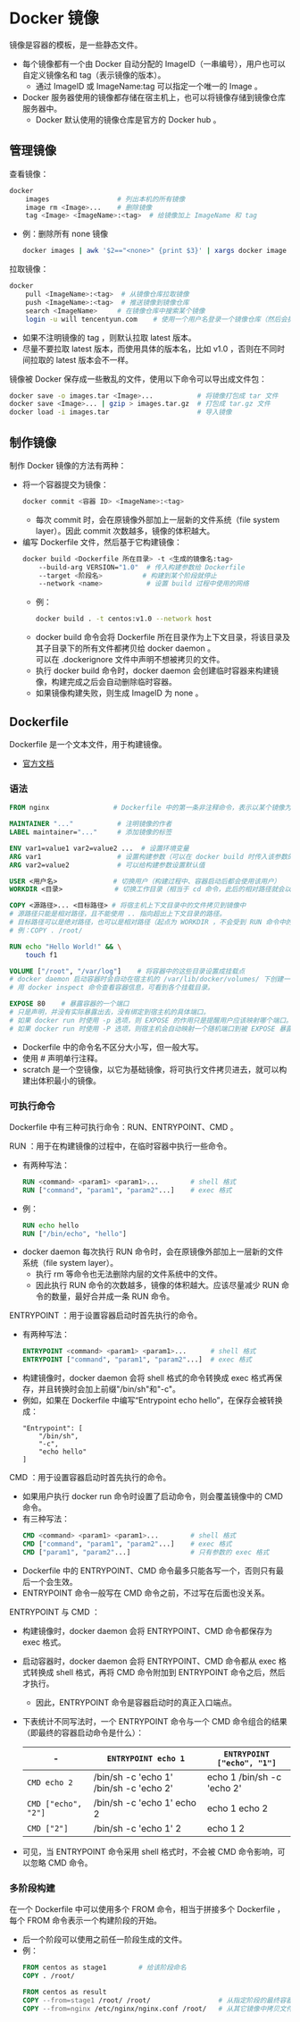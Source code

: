 # Docker 镜像

镜像是容器的模板，是一些静态文件。
- 每个镜像都有一个由 Docker 自动分配的 ImageID（一串编号），用户也可以自定义镜像名和 tag（表示镜像的版本）。
  - 通过 ImageID 或 ImageName:tag 可以指定一个唯一的 Image 。
- Docker 服务器使用的镜像都存储在宿主机上，也可以将镜像存储到镜像仓库服务器中。
  - Docker 默认使用的镜像仓库是官方的 Docker hub 。

## 管理镜像

查看镜像：
```sh
docker
    images                 # 列出本机的所有镜像
    image rm <Image>...    # 删除镜像
    tag <Image> <ImageName>:<tag>  # 给镜像加上 ImageName 和 tag
```
- 例：删除所有 none 镜像
    ```sh
    docker images | awk '$2=="<none>" {print $3}' | xargs docker image rm
    ```

拉取镜像：
```sh
docker
    pull <ImageName>:<tag>  # 从镜像仓库拉取镜像
    push <ImageName>:<tag>  # 推送镜像到镜像仓库
    search <ImageName>     # 在镜像仓库中搜索某个镜像
    login -u will tencentyun.com    # 使用一个用户名登录一个镜像仓库（然后会提示输入密码）
```
- 如果不注明镜像的 tag ，则默认拉取 latest 版本。
- 尽量不要拉取 latest 版本，而使用具体的版本名，比如 v1.0 ，否则在不同时间拉取的 latest 版本会不一样。

镜像被 Docker 保存成一些散乱的文件，使用以下命令可以导出成文件包：
```sh
docker save -o images.tar <Image>...           # 将镜像打包成 tar 文件
docker save <Image>... | gzip > images.tar.gz  # 打包成 tar.gz 文件
docker load -i images.tar                      # 导入镜像
```

## 制作镜像

制作 Docker 镜像的方法有两种：
- 将一个容器提交为镜像：
    ```sh
    docker commit <容器 ID> <ImageName>:<tag>
    ```
  - 每次 commit 时，会在原镜像外部加上一层新的文件系统（file system layer）。因此 commit 次数越多，镜像的体积越大。
- 编写 Dockerfile 文件，然后基于它构建镜像：
    ```sh
    docker build <Dockerfile 所在目录> -t <生成的镜像名:tag>
        --build-arg VERSION="1.0"  # 传入构建参数给 Dockerfile
        --target <阶段名>          # 构建到某个阶段就停止
        --network <name>           # 设置 build 过程中使用的网络
    ```
  - 例：
    ```sh
    docker build . -t centos:v1.0 --network host
    ```
  - docker build 命令会将 Dockerfile 所在目录作为上下文目录，将该目录及其子目录下的所有文件都拷贝给 docker daemon 。
    <br>可以在 .dockerignore 文件中声明不想被拷贝的文件。
  - 执行 docker build 命令时，docker daemon 会创建临时容器来构建镜像，构建完成之后会自动删除临时容器。
  - 如果镜像构建失败，则生成 ImageID 为 none 。

## Dockerfile

Dockerfile 是一个文本文件，用于构建镜像。
- [官方文档](https://docs.docker.com/v17.09/engine/reference/builder/#usage)

### 语法

```dockerfile
FROM nginx                # Dockerfile 中的第一条非注释命令，表示以某个镜像为基础开始构建

MAINTAINER "..."           # 注明镜像的作者
LABEL maintainer="..."     # 添加镜像的标签

ENV var1=value1 var2=value2 ...  # 设置环境变量
ARG var1                   # 设置构建参数（可以在 docker build 时传入该参数的值）
ARG var2=value2            # 可以给构建参数设置默认值

USER <用户名>              # 切换用户（构建过程中、容器启动后都会使用该用户）
WORKDIR <目录>             # 切换工作目录（相当于 cd 命令，此后的相对路径就会以它为起点）

COPY <源路径>... <目标路径> # 将宿主机上下文目录中的文件拷贝到镜像中
# 源路径只能是相对路径，且不能使用 .. 指向超出上下文目录的路径。
# 目标路径可以是绝对路径，也可以是相对路径（起点为 WORKDIR ，不会受到 RUN 命令中的 cd 命令的影响）
# 例：COPY . /root/

RUN echo "Hello World!" && \
    touch f1

VOLUME ["/root", "/var/log"]    # 将容器中的这些目录设置成挂载点
# docker daemon 启动容器时会自动在宿主机的 /var/lib/docker/volumes/ 下创建一个随机名字的目录，挂载到容器的挂载点。
# 用 docker inspect 命令查看容器信息，可看到各个挂载目录。

EXPOSE 80    # 暴露容器的一个端口
# 只是声明，并没有实际暴露出去，没有绑定到宿主机的具体端口。
# 如果 docker run 时使用 -p 选项，则 EXPOSE 的作用只是提醒用户应该映射哪个端口。
# 如果 docker run 时使用 -P 选项，则宿主机会自动映射一个随机端口到被 EXPOSE 暴露的端口。
```

- Dockerfile 中的命令名不区分大小写，但一般大写。
- 使用 # 声明单行注释。
- scratch 是一个空镜像，以它为基础镜像，将可执行文件拷贝进去，就可以构建出体积最小的镜像。

### 可执行命令

Dockerfile 中有三种可执行命令：RUN、ENTRYPOINT、CMD 。

RUN ：用于在构建镜像的过程中，在临时容器中执行一些命令。
- 有两种写法：
  ```dockerfile
  RUN <command> <param1> <param1>...        # shell 格式
  RUN ["command", "param1", "param2"...]    # exec 格式
  ```
- 例：
  ```dockerfile
  RUN echo hello
  RUN ["/bin/echo", "hello"]
  ```
- docker daemon 每次执行 RUN 命令时，会在原镜像外部加上一层新的文件系统（file system layer）。
  - 执行 rm 等命令也无法删除内层的文件系统中的文件。
  - 因此执行 RUN 命令的次数越多，镜像的体积越大。应该尽量减少 RUN 命令的数量，最好合并成一条 RUN 命令。

ENTRYPOINT ：用于设置容器启动时首先执行的命令。
- 有两种写法：
  ```dockerfile
  ENTRYPOINT <command> <param1> <param1>...      # shell 格式
  ENTRYPOINT ["command", "param1", "param2"...]  # exec 格式
  ```
- 构建镜像时，docker daemon 会将 shell 格式的命令转换成 exec 格式再保存，并且转换时会加上前缀"/bin/sh"和"-c"。
- 例如，如果在 Dockerfile 中编写“Entrypoint echo hello”，在保存会被转换成：
  ```
  "Entrypoint": [
      "/bin/sh",
      "-c",
      "echo hello"
  ]
  ```

CMD ：用于设置容器启动时首先执行的命令。
- 如果用户执行 docker run 命令时设置了启动命令，则会覆盖镜像中的 CMD 命令。
- 有三种写法：
  ```dockerfile
  CMD <command> <param1> <param1>...        # shell 格式
  CMD ["command", "param1", "param2"...]    # exec 格式
  CMD ["param1", "param2"...]               # 只有参数的 exec 格式
  ```
- Dockerfile 中的 ENTRYPOINT、CMD 命令最多只能各写一个，否则只有最后一个会生效。
- ENTRYPOINT 命令一般写在 CMD 命令之前，不过写在后面也没关系。

ENTRYPOINT 与 CMD ：
- 构建镜像时，docker daemon 会将 ENTRYPOINT、CMD 命令都保存为 exec 格式。
- 启动容器时，docker daemon 会将 ENTRYPOINT、CMD 命令都从 exec 格式转换成 shell 格式，再将 CMD 命令附加到 ENTRYPOINT 命令之后，然后才执行。
  - 因此，ENTRYPOINT 命令是容器启动时的真正入口端点。
- 下表统计不同写法时，一个 ENTRYPOINT 命令与一个 CMD 命令组合的结果（即最终的容器启动命令是什么）：

  -|`ENTRYPOINT echo 1`|`ENTRYPOINT ["echo", "1"]`
  -|-|-
  `CMD echo 2`          |/bin/sh -c 'echo 1' /bin/sh -c 'echo 2'  |echo 1 /bin/sh -c 'echo 2'
  `CMD ["echo", "2"]`   |/bin/sh -c 'echo 1' echo 2               |echo 1 echo 2
  `CMD ["2"]`           |/bin/sh -c 'echo 1' 2                    |echo 1 2

- 可见，当 ENTRYPOINT 命令采用 shell 格式时，不会被 CMD 命令影响，可以忽略 CMD 命令。

### 多阶段构建

在一个 Dockerfile 中可以使用多个 FROM 命令，相当于拼接多个 Dockerfile ，每个 FROM 命令表示一个构建阶段的开始。
- 后一个阶段可以使用之前任一阶段生成的文件。
- 例：
  ```dockerfile
  FROM centos as stage1        # 给该阶段命名
  COPY . /root/

  FROM centos as result
  COPY --from=stage1 /root/ /root/                 # 从指定阶段的最终容器中拷贝文件
  COPY --from=nginx /etc/nginx/nginx.conf /root/   # 从其它镜像中拷贝文件
  ```
